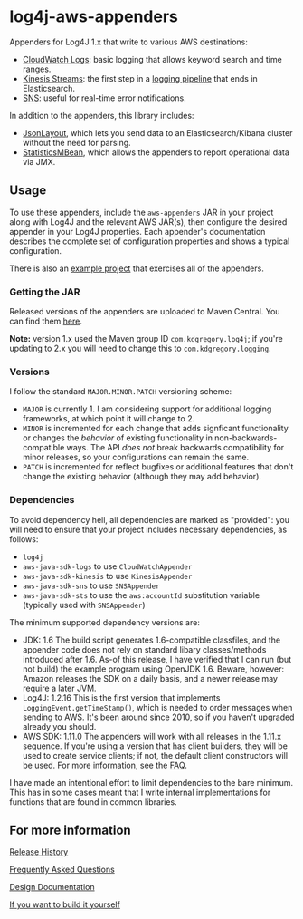# log4j-aws-appenders

Appenders for Log4J 1.x that write to various AWS destinations:

* [CloudWatch Logs](docs/cloudwatch.md): basic logging that allows keyword search and time ranges.
* [Kinesis Streams](docs/kinesis.md): the first step in a [logging pipeline](https://www.kdgregory.com/index.php?page=aws.loggingPipeline)
  that ends in Elasticsearch.
* [SNS](docs/sns.md): useful for real-time error notifications.

In addition to the appenders, this library includes:

* [JsonLayout](docs/jsonlayout.md), which lets you send data to an Elasticsearch/Kibana
  cluster without the need for parsing.
* [StatisticsMBean](docs/jmx.md), which allows the appenders to report operational data
  via JMX.


## Usage

To use these appenders, include the `aws-appenders` JAR in your project along with Log4J
and the relevant AWS JAR(s), then configure the desired appender in your Log4J properties.
Each appender's documentation describes the complete set of configuration properties and
shows a typical configuration.

There is also an [example project](example) that exercises all of the appenders.


### Getting the JAR

Released versions of the appenders are uploaded to Maven Central. You can find them
[here](https://search.maven.org/classic/#search%7Cga%7C1%7Cg%3A%22com.kdgregory.logging%22%20AND%20a%3A%22log4j1-aws-appenders%22).

**Note:** version 1.x used the Maven group ID `com.kdgregory.log4j`; if you're updating
to 2.x you will need to change this to `com.kdgregory.logging`.


### Versions

I follow the standard `MAJOR.MINOR.PATCH` versioning scheme:

* `MAJOR` is currently 1. I am considering support for additional logging frameworks, at
  which point it will change to 2.
* `MINOR` is incremented for each change that adds signficant functionality or changes the
  _behavior_ of existing functionality in non-backwards-compatible ways. The API _does not_
  break backwards compatibility for minor releases, so your configurations can remain the
  same.
* `PATCH` is incremented for reflect bugfixes or additional features that don't change the
  existing behavior (although they may add behavior).


### Dependencies

To avoid dependency hell, all dependencies are marked as "provided": you will need
to ensure that your project includes necessary dependencies, as follows:

* `log4j`
* `aws-java-sdk-logs` to use `CloudWatchAppender`
* `aws-java-sdk-kinesis` to use `KinesisAppender`
* `aws-java-sdk-sns` to use `SNSAppender`
* `aws-java-sdk-sts` to use the `aws:accountId` substitution variable (typically used with `SNSAppender`)

The minimum supported dependency versions are:

* JDK: 1.6
  The build script generates 1.6-compatible classfiles, and the appender code does
  not rely on standard libary classes/methods introduced after 1.6. As-of this
  release, I have verified that I can run (but not build) the example program using
  OpenJDK 1.6. Beware, however: Amazon releases the SDK on a daily basis, and a newer
  release may require a later JVM.
* Log4J: 1.2.16
  This is the first version that implements `LoggingEvent.getTimeStamp()`, which
  is needed to order messages when sending to AWS. It's been around since 2010,
  so if you haven't upgraded already you should.
* AWS SDK: 1.11.0
  The appenders will work with all releases in the 1.11.x sequence. If you're using
  a version that has client builders, they will be used to create service clients;
  if not, the default client constructors will be used. For more information, see the
  [FAQ](docs/faq.md#whats-with-client-builders-vs-contructors).

I have made an intentional effort to limit dependencies to the bare minimum. This
has in some cases meant that I write internal implementations for functions that
are found in common libraries.


## For more information

[Release History](CHANGES.md)

[Frequently Asked Questions](docs/faq.md)

[Design Documentation](docs/design.md)

[If you want to build it yourself](docs/build.md)
